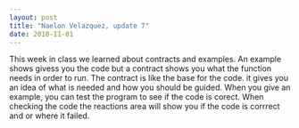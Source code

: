 ```yaml
---
layout: post
title: "Naelon Velazquez, update 7"
date: 2018-11-01
---
```


This week in class we learned about contracts and examples. An example shows givess you the code but a contract shows you what the function needs in order to run. The contract is like the base for the code. it gives you an idea of what is needed and how you should be guided. When you give an example, you can test the program to see if the code is corect. When checking the code the reactions area will show you if the code is corrrect and or where it failed.
